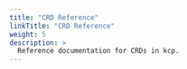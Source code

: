```yaml
---
title: "CRD Reference"
linkTitle: "CRD Reference"
weight: 5
description: >
  Reference documentation for CRDs in kcp.
---
```


